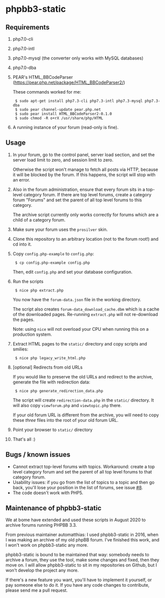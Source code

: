 # phpbb3-static

## Requirements

1. php7.0-cli
1. php7.0-intl
1. php7.0-mysql (the converter only works with MySQL databases)
1. php7.0-dba
1. PEAR's HTML\_BBCodeParser (https://pear.php.net/package/HTML_BBCodeParser2/)
   
   These commands worked for me:

        $ sudo apt-get install php7.3-cli php7.3-intl php7.3-mysql php7.3-dba
        $ sudo pear channel-update pear.php.net
        $ sudo pear install HTML_BBCodeParser2-0.1.0
		$ sudo chmod -R o+rX /usr/share/php/HTML

1. A running instance of your forum (read-only is fine).

## Usage

1. In your forum, go to the control panel, server load section, and set the
   server load limit to zero, and session limit to zero.

   Otherwise the script won't manage to fetch all posts via HTTP, because it
   will be blocked by the forum. If this happens, the script will stop with an
   error.

1. Also in the forum administration, ensure that every forum sits in a top-level
   category forum. If there are top level forums, create a category forum "Forums"
   and set the parent of all top level forums to this category.

   The archive script currently only works correctly for forums which are a child
   of a category forum.

1. Make sure your forum uses the `prosilver` skin.

1. Clone this repository to an arbitrary location (not to the forum root!) and cd into it.

1. Copy `config.php-example` to `config.php`:

        $ cp config.php-example config.php

   Then, edit `config.php` and set your database configuration.

1. Run the scripts

        $ nice php extract.php

   You now have the `forum-data.json` file in the working directory.
   
   The script also creates `forum-data_download_cache.dbm` which is a cache
   of the downloaded pages. Re-running `extract.php` will not re-download the
   pages.
   
   Note: using `nice` will not overload your CPU when running this on a production system.

1. Extract HTML pages to the `static/` directory and copy scripts and smilies:

        $ nice php legacy_write_html.php

1. [optional] Redirects from old URLs

   If you would like to preserve the old URLs and redirect to the archive,
   generate the file with redirection data:

        $ nice php generate_redirection_data.php

   The script will create `redirection-data.php` in the `static/` directory.
   It will also copy `viewforum.php` and `viewtopic.php` there.
   
   If your old forum URL is different from the archive, you will need to copy these
   _three_ files into the root of your old forum URL.

1. Point your browser to `static/` directory

1. That's all :)


## Bugs / known issues

*   Cannot extract top-level forums with topics.
    Workaround: create a top level category forum and set the parent of all top
	level forums to that category forum.
*   Usability issues: if you go from the list of topics to a topic and then go
    back, you'll lose your position in the list of forums, see issue
    [#8](https://github.com/automatthias/phpbb3-static/issues/8).
*   The code doesn't work with PHP5.

## Maintenance of phpbb3-static

We at bome have extended and used these scripts in August 2020 to archive
forums running PHPBB 3.3.

From previous maintainer automatthias:
I used phpbb3-static in 2016, when I was making an archive of my old phpBB
forum. I've finished this work, and I won't work on phpbb3-static any more.

phpbb3-static is bound to be maintained that way: somebody needs to archive
a forum, they use the tool, make some changes and fixed, then they move on.
I will allow phpbb3-static to sit in my repositories on Github, but I won't
develop the project any more.

If there's a new feature you want, you'll have to implement it yourself, or pay
someone else to do it. If you have any code changes to contribute, please send
me a pull request.
